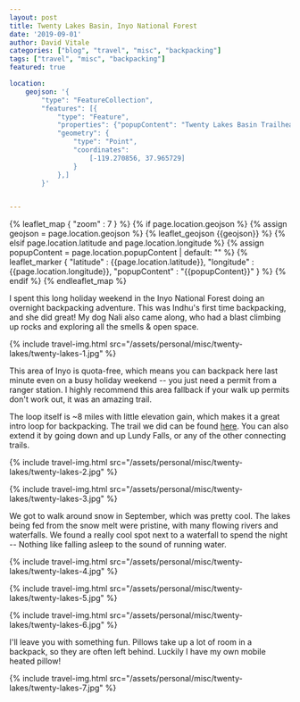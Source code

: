```yaml
---
layout: post
title: Twenty Lakes Basin, Inyo National Forest
date: '2019-09-01' 
author: David Vitale
categories: ["blog", "travel", "misc", "backpacking"]
tags: ["travel", "misc", "backpacking"]
featured: true

location:
    geojson: '{
        "type": "FeatureCollection",
        "features": [{
            "type": "Feature",
            "properties": {"popupContent": "Twenty Lakes Basin Trailhead at Saddlebag Lake"}, 
            "geometry": {
                "type": "Point",
                "coordinates":
                    [-119.270856, 37.965729]
                }
            },]
        }'


---
```


{% leaflet_map { "zoom" : 7 } %}
    {% if page.location.geojson %}
        {% assign geojson = page.location.geojson %}
        {% leaflet_geojson {{geojson}} %}
    {% elsif page.location.latitude and page.location.longitude %}
        {% assign popupContent = page.location.popupContent | default: "" %}
        {% leaflet_marker { "latitude" : {{page.location.latitude}},
                            "longitude" : {{page.location.longitude}},
                            "popupContent" : "{{popupContent}}" } %}
    {% endif %}
{% endleaflet_map %}

I spent this long holiday weekend in the Inyo National Forest doing an overnight backpacking adventure. This was Indhu's first time backpacking, and she did great! My dog Nali also came along, who had a blast climbing up rocks and exploring all the smells & open space.

{% include travel-img.html src="/assets/personal/misc/twenty-lakes/twenty-lakes-1.jpg" %}

This area of Inyo is quota-free, which means you can backpack here last minute even on a busy holiday weekend -- you just need a permit from a ranger station. I highly recommend this area fallback if your walk up permits don't work out, it was an amazing trail.

The loop itself is ~8 miles with little elevation gain, which makes it a great intro loop for backpacking. The trail we did can be found [here](https://www.alltrails.com/trail/us/california/twenty-lakes-basin-loop-trail). You can also extend it by going down and up Lundy Falls, or any of the other connecting trails.

{% include travel-img.html src="/assets/personal/misc/twenty-lakes/twenty-lakes-2.jpg" %}

{% include travel-img.html src="/assets/personal/misc/twenty-lakes/twenty-lakes-3.jpg" %}

We got to walk around snow in September, which was pretty cool. The lakes being fed from the snow melt were pristine, with many flowing rivers and waterfalls. We found a really cool spot next to a waterfall to spend the night -- Nothing like falling asleep to the sound of running water.

{% include travel-img.html src="/assets/personal/misc/twenty-lakes/twenty-lakes-4.jpg" %}

{% include travel-img.html src="/assets/personal/misc/twenty-lakes/twenty-lakes-5.jpg" %}

{% include travel-img.html src="/assets/personal/misc/twenty-lakes/twenty-lakes-6.jpg" %}

I'll leave you with something fun. Pillows take up a lot of room in a backpack, so they are often left behind. Luckily I have my own mobile heated pillow!

{% include travel-img.html src="/assets/personal/misc/twenty-lakes/twenty-lakes-7.jpg" %}
